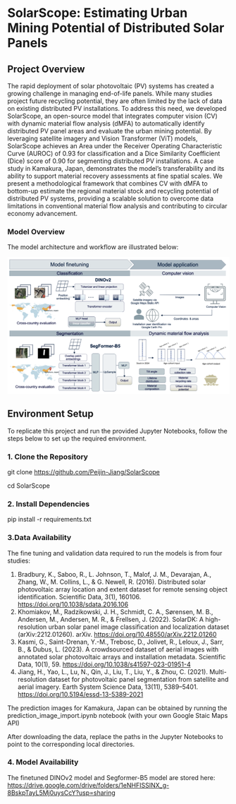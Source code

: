 # SolarScope: Estimating Urban Mining Potential of Distributed Solar Panels

## Project Overview
The rapid deployment of solar photovoltaic (PV) systems has created a growing challenge in managing end-of-life panels. While many studies project future recycling potential, they are often limited by the lack of data on existing distributed PV installations. To address this need, we developed SolarScope, an open-source model that integrates computer vision (CV) with dynamic material flow analysis (dMFA) to automatically identify distributed PV panel areas and evaluate the urban mining potential. By leveraging satellite imagery and Vision Transformer (ViT) models, SolarScope achieves an Area under the Receiver Operating Characteristic Curve (AUROC) of 0.93 for classification and a Dice Similarity Coefficient (Dice) score of 0.90 for segmenting distributed PV installations. A case study in Kamakura, Japan, demonstrates the model’s transferability and its ability to support material recovery assessments at fine spatial scales. We present a methodological framework that combines CV with dMFA to bottom-up estimate the regional material stock and recycling potential of distributed PV systems, providing a scalable solution to overcome data limitations in conventional material flow analysis and contributing to circular economy advancement.


### Model Overview
The model architecture and workflow are illustrated below:

![Model Overview](Figure/overview.png)

## Environment Setup
To replicate this project and run the provided Jupyter Notebooks, follow the steps below to set up the required environment.

### 1. Clone the Repository
git clone https://github.com/Peijin-Jiang/SolarScope

cd SolarScope

### 2. Install Dependencies
pip install -r requirements.txt

### 3.Data Availability
The fine tuning and validation data required to run the models is from four studies:

1) Bradbury, K., Saboo, R., L. Johnson, T., Malof, J. M., Devarajan, A., Zhang, W., M. Collins, L., & G. Newell, R. (2016). Distributed solar photovoltaic array location and extent dataset for remote sensing object identification. Scientific Data, 3(1), 160106. https://doi.org/10.1038/sdata.2016.106
2) Khomiakov, M., Radzikowski, J. H., Schmidt, C. A., Sørensen, M. B., Andersen, M., Andersen, M. R., & Frellsen, J. (2022). SolarDK: A high-resolution urban solar panel image classification and localization dataset (arXiv:2212.01260). arXiv. https://doi.org/10.48550/arXiv.2212.01260
3) Kasmi, G., Saint-Drenan, Y.-M., Trebosc, D., Jolivet, R., Leloux, J., Sarr, B., & Dubus, L. (2023). A crowdsourced dataset of aerial images with annotated solar photovoltaic arrays and installation metadata. Scientific Data, 10(1), 59. https://doi.org/10.1038/s41597-023-01951-4
4) Jiang, H., Yao, L., Lu, N., Qin, J., Liu, T., Liu, Y., & Zhou, C. (2021). Multi-resolution dataset for photovoltaic panel segmentation from satellite and aerial imagery. Earth System Science Data, 13(11), 5389–5401. https://doi.org/10.5194/essd-13-5389-2021


The prediction images for Kamakura, Japan can be obtained by running the prediction_image_import.ipynb notebook (with your own Google Staic Maps API)


After downloading the data, replace the paths in the Jupyter Notebooks to point to the corresponding local directories.

### 4. Model Availability
The finetuned DINOv2 model and Segformer-B5 model are stored here: https://drive.google.com/drive/folders/1eNHFISSINX_g-8BskpTayL5Mj0uysCcY?usp=sharing
